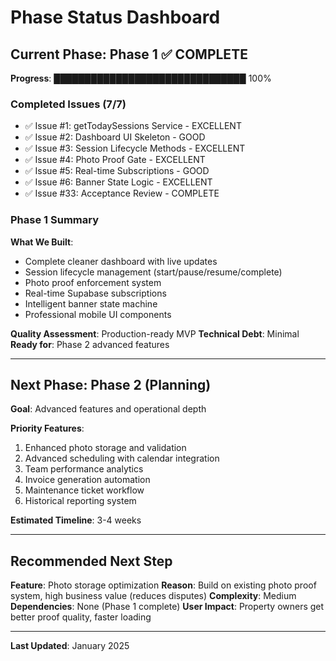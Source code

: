 # Phase Status Dashboard

## Current Phase: Phase 1 ✅ COMPLETE

**Progress**: ███████████████████████████████ 100%

### Completed Issues (7/7)
- ✅ Issue #1: getTodaySessions Service - EXCELLENT
- ✅ Issue #2: Dashboard UI Skeleton - GOOD
- ✅ Issue #3: Session Lifecycle Methods - EXCELLENT
- ✅ Issue #4: Photo Proof Gate - EXCELLENT
- ✅ Issue #5: Real-time Subscriptions - GOOD
- ✅ Issue #6: Banner State Logic - EXCELLENT
- ✅ Issue #33: Acceptance Review - COMPLETE

### Phase 1 Summary
**What We Built**:
- Complete cleaner dashboard with live updates
- Session lifecycle management (start/pause/resume/complete)
- Photo proof enforcement system
- Real-time Supabase subscriptions
- Intelligent banner state machine
- Professional mobile UI components

**Quality Assessment**: Production-ready MVP
**Technical Debt**: Minimal
**Ready for**: Phase 2 advanced features

---

## Next Phase: Phase 2 (Planning)

**Goal**: Advanced features and operational depth

**Priority Features**:
1. Enhanced photo storage and validation
2. Advanced scheduling with calendar integration
3. Team performance analytics
4. Invoice generation automation
5. Maintenance ticket workflow
6. Historical reporting system

**Estimated Timeline**: 3-4 weeks

---

## Recommended Next Step
**Feature**: Photo storage optimization
**Reason**: Build on existing photo proof system, high business value (reduces disputes)
**Complexity**: Medium
**Dependencies**: None (Phase 1 complete)
**User Impact**: Property owners get better proof quality, faster loading

---

**Last Updated**: January 2025

